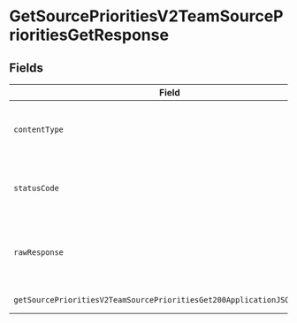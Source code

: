 # GetSourcePrioritiesV2TeamSourcePrioritiesGetResponse


## Fields

| Field                                                                                                                                                         | Type                                                                                                                                                          | Required                                                                                                                                                      | Description                                                                                                                                                   |
| ------------------------------------------------------------------------------------------------------------------------------------------------------------- | ------------------------------------------------------------------------------------------------------------------------------------------------------------- | ------------------------------------------------------------------------------------------------------------------------------------------------------------- | ------------------------------------------------------------------------------------------------------------------------------------------------------------- |
| `contentType`                                                                                                                                                 | *string*                                                                                                                                                      | :heavy_check_mark:                                                                                                                                            | HTTP response content type for this operation                                                                                                                 |
| `statusCode`                                                                                                                                                  | *number*                                                                                                                                                      | :heavy_check_mark:                                                                                                                                            | HTTP response status code for this operation                                                                                                                  |
| `rawResponse`                                                                                                                                                 | [AxiosResponse](https://axios-http.com/docs/res_schema)                                                                                                       | :heavy_minus_sign:                                                                                                                                            | Raw HTTP response; suitable for custom response parsing                                                                                                       |
| `getSourcePrioritiesV2TeamSourcePrioritiesGet200ApplicationJSONObjects`                                                                                       | [GetSourcePrioritiesV2TeamSourcePrioritiesGet200ApplicationJSON](../../models/operations/getsourceprioritiesv2teamsourceprioritiesget200applicationjson.md)[] | :heavy_minus_sign:                                                                                                                                            | Successful Response                                                                                                                                           |